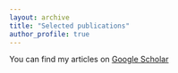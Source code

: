 ```yaml
---
layout: archive
title: "Selected publications"
author_profile: true
---
```


You can find my articles on [Google Scholar](https://scholar.google.co.uk/citations?user=u4-ClbQAAAAJ&hl=en)

